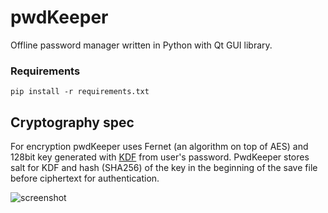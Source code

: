 # pwdKeeper
Offline password manager written in Python with Qt GUI library.

### Requirements
```
pip install -r requirements.txt
```

## Cryptography spec
For encryption pwdKeeper uses Fernet (an algorithm on top of AES) and 128bit key generated with [KDF](https://en.wikipedia.org/wiki/Key_derivation_function "KDF") from user's password.
PwdKeeper stores salt for KDF and hash (SHA256) of the key in the beginning of the save file before ciphertext for authentication.

![screenshot](https://i.imgur.com/LtZRDZF.png)
